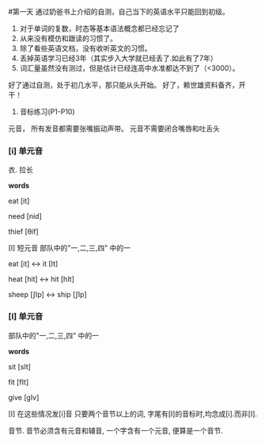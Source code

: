 #第一天
通过奶爸书上介绍的自测，自己当下的英语水平只能回到初级。
1. 对于单词的复数，时态等基本语法概念都已经忘记了
2. 从来没有模仿和跟读的习惯了。
3. 除了看些英语文档，没有收听英文的习惯。
4. 丢掉英语学习已经3年（其实步入大学就已经丢了.如此有了7年）
5. 词汇量虽然没有测过，但是估计已经连高中水准都达不到了（<3000）。

好了通过自测，处于初几水平，那只能从头开始。
好了，赖世雄资料备齐，开干！

1. 音标练习(P1-P10)

元音， 所有发音都需要张嘴振动声带。
元音不需要闭合嘴唇和吐舌头

### [i] 单元音
衣. 拉长

**words**

eat [it]

need [nid]

thief [θif]

[I] 短元音
部队中的"一,二,三,四" 中的一

eat [it]  <-> it [It]

heat [hit] <-> hit [hIt]

sheep [ʃIp] <-> ship [ʃIp]


### [I] 单元音
部队中的"一,二,三,四" 中的一

**words**

sit [sIt]

fit [fIt]

give [gIv]


[I] 在这些情况发[i]音
只要两个音节以上的词, 字尾有[I]的音标时,均念成[i].而非[I].

音节. 音节必须含有元音和辅音, 一个字含有一个元音, 便算是一个音节.




